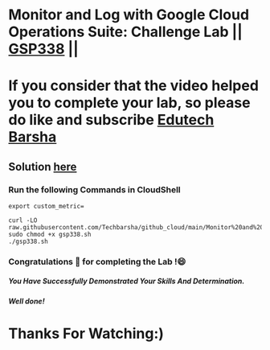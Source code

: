 # Monitor and Log with Google Cloud Operations Suite: Challenge Lab || [GSP338](https://www.cloudskillsboost.google/games/5044/labs/32924#step6) ||

# If you consider that the video helped you to complete your lab, so please do like and subscribe [Edutech Barsha](https://www.youtube.com/@edutechbarsha)
## Solution [here](https://youtu.be/mrJHiMwd5IE)

### Run the following Commands in CloudShell

```
export custom_metric=

curl -LO raw.githubusercontent.com/Techbarsha/github_cloud/main/Monitor%20and%20Log%20with%20Google%20Cloud%20Operations%20Suite%3A%20Challenge%20Lab/gsp338.sh
sudo chmod +x gsp338.sh
./gsp338.sh

```

### Congratulations 🎉 for completing the Lab !😄

##### *You Have Successfully Demonstrated Your Skills And Determination.*

#### *Well done!*

# Thanks For Watching:)
